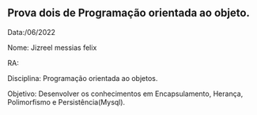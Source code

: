 ##  Prova dois de Programação orientada ao objeto.

Data:/06/2022

Nome: Jizreel messias felix 

RA:

Disciplina: Programação orientada ao objetos.

Objetivo: Desenvolver os conhecimentos em Encapsulamento, Herança, Polimorfismo e Persistência(Mysql).

